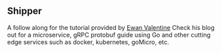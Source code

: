 Shipper
-------
A follow along for the tutorial provided by [Ewan Valentine](ewanvalentine.io)
Check his blog out for a microservice, gRPC protobuf guide using Go and other
cutting edge services such as docker, kubernetes, goMicro, etc.
